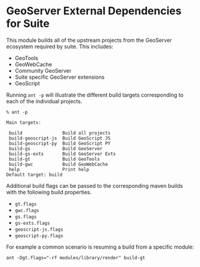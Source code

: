 # GeoServer External Dependencies for Suite

This module builds all of the upstream projects from the GeoServer ecosystem required by suite. This includes:

* GeoTools
* GeoWebCache
* Community GeoServer
* Suite specific GeoServer extensions
* GeoScript

Running `ant -p` will illustrate the different build targets corresponding to each of the individual projects.

    % ant -p

    Main targets:

     build               Build all projects
     build-geoscript-js  Build GeoScript JS
     build-geoscript-py  Build GeoScript PY
     build-gs            Build GeoServer
     build-gs-exts       Build GeoServer Exts
     build-gt            Build GeoTools
     build-gwc           Build GeoWebCache
     help                Print help
    Default target: build

Additional build flags can be passed to the corresponding maven builds with the following build properties.

* `gt.flags`
* `gwc.flags`
* `gs.flags`
* `gs-exts.flags`
* `geoscript-js.flags`
* `geoscript-py.flags`

For example a common scenario is resuming a build from a specific module:

    ant -Dgt.flags="-rf modules/library/render" build-gt